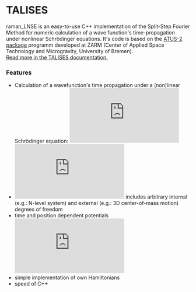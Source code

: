 # TALISES

raman_LNSE is an easy-to-use C++ implementation of the Split-Step Fourier Method for numeric calculation of a wave function's time-propagation under nonlinear Schrödinger equations.
It's code is based on the [ATUS-2 package](https://github.com/GPNUM/atus2) programm developed at ZARM (Center of Applied Space Technology and Microgravity, University of Bremen).  
[Read more in the TALISES documentation.](https://sascha.vowe.eu/talises-doc/)
### Features
- Calculation of a wavefunction's time propagation under a (non)linear Schrödinger equation: ![](https://latex.codecogs.com/gif.latex?i%5Chbar%20%5Cfrac%7B%5Cpartial%7D%7B%5Cpartial%20t%7D%20%5CPsi%20%3D%20%5CBig%5B%5Chat%7BV%7D%28%5CPsi%2C%5Cvec%7Br%7D%2Ct%29&plus;%5Cfrac%7B%5Chat%7Bp%7D%5E2%7D%7B2m%7D%5CBig%5D%5CPsi%28t%29)
- ![](https://latex.codecogs.com/gif.latex?%5Cdpi%7B100%7D%20%5CPsi) includes arbitrary internal (e.g.: N-level system) and external (e.g.: 3D center-of-mass motion) degrees of freedom
- time and position dependent potentials ![](https://latex.codecogs.com/gif.latex?%5Cdpi%7B100%7D%20V%28%5Cvec%7Br%7D%2Ct%29)
- simple implementation of own Hamiltonians
- speed of C++